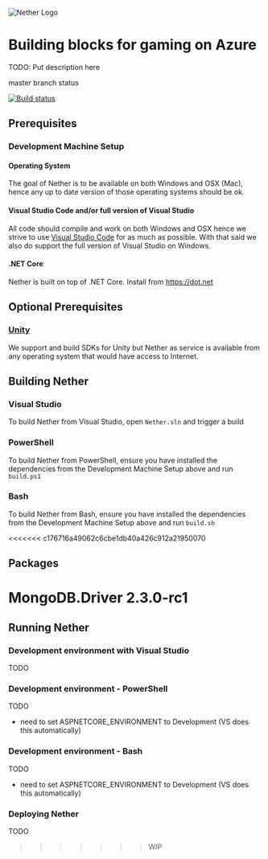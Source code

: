 ![Nether Logo](https://github.com/dx-ted-emea/nether/blob/master/logos/both-logo-and-title/logo-title-1109x256.png)
# Building blocks for gaming on Azure

TODO: Put description here

master branch status

[![Build status](https://ci.appveyor.com/api/projects/status/4fgaaeakffhf32vu/branch/master?svg=true)](https://ci.appveyor.com/project/stuartleeks/nether/branch/master)


## Prerequisites

### Development Machine Setup

#### Operating System

The goal of Nether is to be available on both Windows and OSX (Mac), hence any up to date version of those operating systems should be ok.

#### Visual Studio Code and/or full version of Visual Studio

All code should compile and work on both Windows and OSX hence we strive to use [Visual Studio Code](https://code.visualstudio.com) for as much as possible. With that said we also do support the full version of Visual Studio on Windows.

#### .NET Core

Nether is built on top of .NET Core. Install from https://dot.net

## Optional Prerequisites

### [Unity](http://unity3d.com)

We support and build SDKs for Unity but Nether as service is available from any operating system that would have access to Internet.

## Building Nether

### Visual Studio

To build Nether from Visual Studio, open `Nether.sln` and trigger a build

### PowerShell

To build Nether from PowerShell, ensure you have installed the dependencies from the Development Machine Setup above and run `build.ps1`

### Bash

To build Nether from Bash, ensure you have installed the dependencies from the Development Machine Setup above and run `build.sh`

<<<<<<< c176716a49062c6cbe1db40a426c912a21950070
## Packages
MongoDB.Driver 2.3.0-rc1
=======


## Running Nether

### Development environment with Visual Studio

TODO

### Development environment - PowerShell

TODO
 - need to set ASPNETCORE_ENVIRONMENT to Development (VS does this automatically)

### Development environment - Bash

TODO
 - need to set ASPNETCORE_ENVIRONMENT to Development (VS does this automatically)

### Deploying Nether

TODO
>>>>>>> WIP
